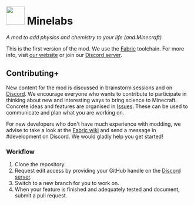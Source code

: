 # <img src="src/main/resources/assets/minelabs/icon.png" height=50px/> Minelabs 
_A mod to add physics and chemistry to your life (and Minecraft)_

This is the first version of the mod. We use the [Fabric](https://fabricmc.net) toolchain. For more info, visit [our website](https://minelabs.be/) or join our [Discord server](https://discord.com/invite/g3zMkEXzRN).

## Contributing+

New content for the mod is discussed in brainstorm sessions and on [Discord](https://discord.com/invite/g3zMkEXzRN). We encourage everyone who wants to contribute to participate in thinking about new and interesting ways to bring science to Minecraft. Concrete ideas and features are organised in [Issues](https://github.com/ScicraftLearn/MineLabs/issues). These can be used to communicate and plan what you are working on.

For new developers who don't have much experience with modding, we advise to take a look at the [Fabric wiki](https://fabricmc.net/wiki/doku.php#developing_with_fabric) and send a message in #development on Discord. We would gladly help you get started!

### Workflow
1. Clone the repository.
2. Request edit access by providing your GitHub handle on the [Discord server](https://discord.com/invite/g3zMkEXzRN).
3. Switch to a new branch for you to work on.
4. When your feature is finished and adequately tested and document, submit a pull request.
